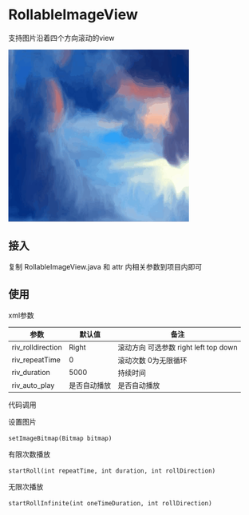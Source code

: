 # RollableImageView

支持图片沿着四个方向滚动的view

![效果](rollImageView效果.gif)

## 接入

复制 RollableImageView.java 和 attr 内相关参数到项目内即可

## 使用

xml参数

| 参数              | 默认值       | 备注                                  |
| ----------------- | ------------ | ------------------------------------- |
| riv_rolldirection | Right        | 滚动方向 可选参数 right left top down |
| riv_repeatTime    | 0            | 滚动次数 0为无限循环                  |
| riv_duration      | 5000         | 持续时间                              |
| riv_auto_play     | 是否自动播放 | 是否自动播放                          |

代码调用

设置图片

`setImageBitmap(Bitmap bitmap)` 

有限次数播放

`startRoll(int repeatTime, int duration, int rollDirection)`

无限次播放

`startRollInfinite(int oneTimeDuration, int rollDirection)`